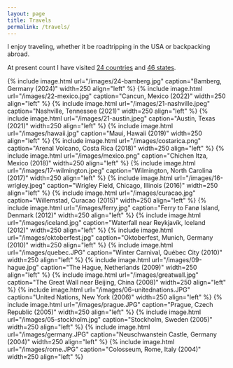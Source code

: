 ```yaml
---
layout: page
title: Travels
permalink: /travels/
---
```


I enjoy traveling, whether it be roadtripping in the USA or backpacking abroad. 

At present count I have visited <a href="/images/countries.png">24 countries</a> and <a href="/images/states.png">46 states</a>.

{% include image.html url="/images/24-bamberg.jpg" caption="Bamberg, Germany (2024)" width=250 align="left" %}
{% include image.html url="/images/22-mexico.jpg" caption="Cancun, Mexico (2022)" width=250 align="left" %}
{% include image.html url="/images/21-nashville.jpeg" caption="Nashville, Tennessee (2021)" width=250 align="left" %}
{% include image.html url="/images/21-austin.jpeg" caption="Austin, Texas (2021)" width=250 align="left" %}
{% include image.html url="/images/hawaii.jpg" caption="Maui, Hawaii (2019)" width=250 align="left" %}
{% include image.html url="/images/costarica.png" caption="Arenal Volcano, Costa Rica (2018)" width=250 align="left" %}
{% include image.html url="/images/mexico.png" caption="Chichen Itza, Mexico (2018)" width=250 align="left" %}
{% include image.html url="/images/17-wilmington.jpeg" caption="Wilmington, North Carolina (2017)" width=250 align="left" %}
{% include image.html url="/images/16-wrigley.jpeg" caption="Wrigley Field, Chicago, Illinois (2016)" width=250 align="left" %}
{% include image.html url="/images/curacao.jpg" caption="Willemstad, Curacao (2015)" width=250 align="left" %}
{% include image.html url="/images/ferry.jpg" caption="Ferry to Fanø Island, Denmark (2012)" width=250 align="left" %}
{% include image.html url="/images/iceland.jpg" caption="Waterfall near Reykjavík, Iceland (2012)" width=250 align="left" %}
{% include image.html url="/images/oktoberfest.jpg" caption="Oktoberfest, Munich, Germany (2010)" width=250 align="left" %}
{% include image.html url="/images/quebec.JPG" caption="Winter Carnival, Québec City (2010)" width=250 align="left" %}
{% include image.html url="/images/09-hague.jpg" caption="The Hague, Netherlands (2009)" width=250 align="left" %}
{% include image.html url="/images/greatwall.jpg" caption="The Great Wall near Beijing, China (2008)" width=250 align="left" %}
{% include image.html url="/images/06-unitednations.JPG" caption="United Nations, New York (2006)" width=250 align="left" %}
{% include image.html url="/images/prague.JPG" caption="Prague, Czech Republic (2005)" width=250 align="left" %}
{% include image.html url="/images/05-stockholm.jpg" caption="Stockholm, Sweden (2005)" width=250 align="left" %}
{% include image.html url="/images/germany.JPG" caption="Neuschwanstein Castle, Germany (2004)" width=250 align="left" %}
{% include image.html url="/images/rome.JPG" caption="Colosseum, Rome, Italy (2004)" width=250 align="left" %}







